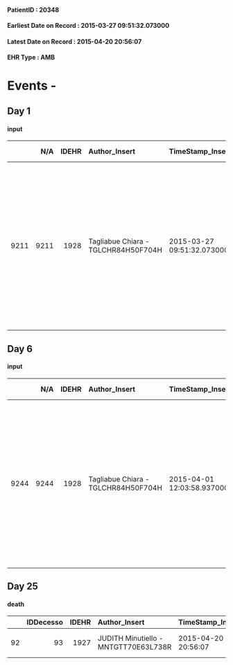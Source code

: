 
#### PatientID : 20348
#### Earliest Date on Record : 2015-03-27 09:51:32.073000
#### Latest Date on Record : 2015-04-20 20:56:07
#### EHR Type : AMB

# Events - 

## Day 1

#### input
|      |    N/A |   IDEHR | Author_Insert                       | TimeStamp_Insert           | EHRType   |   PatientID |   IDDigitalSignDocument | persone_vicine   |   Unnamed: 0_x.1 |   IDANAMNESI_SOCIALE | Patient   | FamigliaAltro   | Paziente_T   | FamigliaAltro_T   |   Non_Rilevabile_x.1 | Note_Non_Rilevabile_x.1   | opt_Problemi   | Note_I                                                                                                                                                                                                    | chk_contr_sintomi   | opt_paziente_a   | opt_famiglia_a   | opt_adeguatezza   | ds_note_ad                                                                                                        | opt_paziente_solo   | ds_note_con                                                                     | opt_presente_assente   | Caregiver_principale   | opt_necessario   | opt_risorse_ec   | opt_paziente_psi   | opt_Ins_vol   | opt_inv_civile   |   invalidita_perc | Needs     | Domestic partnership   | opt_famiglia_psi   |
|-----:|-------:|--------:|:------------------------------------|:---------------------------|:----------|------------:|------------------------:|:-----------------|-----------------:|---------------------:|:----------|:----------------|:-------------|:------------------|---------------------:|:--------------------------|:---------------|:----------------------------------------------------------------------------------------------------------------------------------------------------------------------------------------------------------|:--------------------|:-----------------|:-----------------|:------------------|:------------------------------------------------------------------------------------------------------------------|:--------------------|:--------------------------------------------------------------------------------|:-----------------------|:-----------------------|:-----------------|:-----------------|:-------------------|:--------------|:-----------------|------------------:|:----------|:-----------------------|:-------------------|
| 9211 |   9211 |    1928 | Tagliabue Chiara - TGLCHR84H50F704H | 2015-03-27 09:51:32.073000 | AMB       |       20348 |                   41828 | N/A              |              697 |                  439 | Si#1      | Si#1            | Si#1         | Si#1              |                    0 | NR                        | No#0           | Paziente e moglie consapevoli di diagnosi e terminalit√†, la figlia Claudia √® stata recentemente informata dalla madre rispetto all'attuale aggravamento e sospensione dei trattamenti attivi possibili. | controllo sintomi#0 | Congruenti#1     | Congruenti#1     | Si#1              | La moglie ha attivato il supporto privato di una persona che la sta aiutando per la somministrazione dei farmaci. | No#0                | Vive con la moglie Ernestina di 55 aa, casalinga, e la figlia Claudia di 19 aa. | Presente#1             | wife                   | No#0             | Adeguate#1       | No#0               | No#0          | Si#1             |               100 | Clinici#0 | Coniuge/Convivente#0   | No#0               |


## Day 6

#### input
|      |    N/A |   IDEHR | Author_Insert                       | TimeStamp_Insert           | EHRType   |   PatientID |   IDDigitalSignDocument | persone_vicine   |   Unnamed: 0_x.1 |   IDANAMNESI_SOCIALE | Patient   | FamigliaAltro   | Paziente_T   | FamigliaAltro_T   |   Non_Rilevabile_x.1 | Note_Non_Rilevabile_x.1   | opt_Problemi   | Note_I                                                                                                                                                                                                    | chk_contr_sintomi   | opt_paziente_a   | opt_famiglia_a   | opt_adeguatezza   | ds_note_ad                                                                                                        | opt_paziente_solo   | ds_note_con                                                                     | opt_presente_assente   | Caregiver_principale   | opt_necessario   | opt_risorse_ec   | opt_paziente_psi   | opt_Ins_vol   | opt_esenzione   | opt_inv_civile   |   invalidita_perc |   ds_codice_es | Needs     | Domestic partnership   | opt_famiglia_psi   |
|-----:|-------:|--------:|:------------------------------------|:---------------------------|:----------|------------:|------------------------:|:-----------------|-----------------:|---------------------:|:----------|:----------------|:-------------|:------------------|---------------------:|:--------------------------|:---------------|:----------------------------------------------------------------------------------------------------------------------------------------------------------------------------------------------------------|:--------------------|:-----------------|:-----------------|:------------------|:------------------------------------------------------------------------------------------------------------------|:--------------------|:--------------------------------------------------------------------------------|:-----------------------|:-----------------------|:-----------------|:-----------------|:-------------------|:--------------|:----------------|:-----------------|------------------:|---------------:|:----------|:-----------------------|:-------------------|
| 9244 |   9244 |    1928 | Tagliabue Chiara - TGLCHR84H50F704H | 2015-04-01 12:03:58.937000 | AMB       |       20348 |                   44383 | N/A              |              769 |                  480 | Si#1      | Si#1            | Si#1         | Si#1              |                    0 | NR                        | No#0           | Paziente e moglie consapevoli di diagnosi e terminalit√†, la figlia Claudia √® stata recentemente informata dalla madre rispetto all'attuale aggravamento e sospensione dei trattamenti attivi possibili. | controllo sintomi#0 | Congruenti#1     | Congruenti#1     | Si#1              | La moglie ha attivato il supporto privato di una persona che la sta aiutando per la somministrazione dei farmaci. | No#0                | Vive con la moglie Ernestina di 55 aa, casalinga, e la figlia Claudia di 19 aa. | Presente#1             | wife                   | No#0             | Adeguate#1       | No#0               | No#0          | Si#1            | Si#1             |               100 |             48 | Clinici#0 | Coniuge/Convivente#0   | No#0               |


## Day 25

#### death
|    |   IDDecesso |   IDEHR | Author_Insert                        | TimeStamp_Insert    |   PatientID |   IDDigitalSignDocument | Date                | Luogo_decesso   |
|---:|------------:|--------:|:-------------------------------------|:--------------------|------------:|------------------------:|:--------------------|:----------------|
| 92 |          93 |    1927 | JUDITH Minutiello - MNTGTT70E63L738R | 2015-04-20 20:56:07 |       20348 |                   56181 | 2015-04-19 00:00:00 | # 2 Domicile    |


